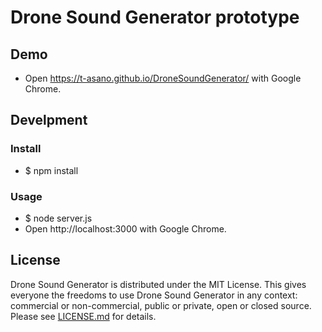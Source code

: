 # Drone Sound Generator prototype

## Demo

- Open https://t-asano.github.io/DroneSoundGenerator/ with Google Chrome.

## Develpment

### Install

- $ npm install

### Usage

- $ node server.js
- Open http://localhost:3000 with Google Chrome.

## License

Drone Sound Generator is distributed under the MIT License. This gives everyone the freedoms to use Drone Sound Generator in any context: commercial or non-commercial, public or private, open or closed source. Please see [LICENSE.md](LICENSE.md) for details.